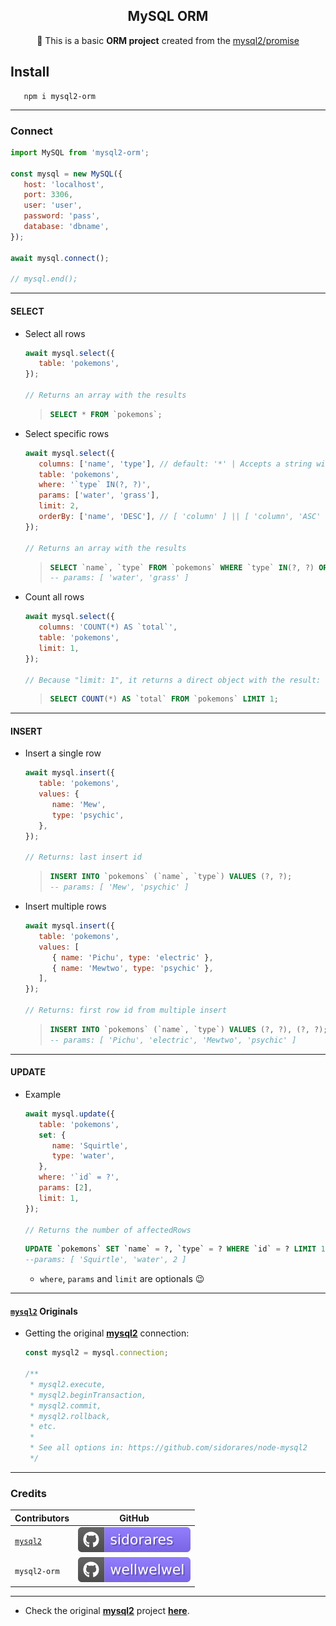 <h2 align="center">MySQL ORM</h2>
<p align="center">🎲 This is a basic <b>ORM project</b> created from the <a href="https://www.npmjs.com/package/mysql2">mysql2/promise</a></p>

## Install

```shell
   npm i mysql2-orm
```

<hr />

### Connect

```javascript
import MySQL from 'mysql2-orm';

const mysql = new MySQL({
   host: 'localhost',
   port: 3306,
   user: 'user',
   password: 'pass',
   database: 'dbname',
});

await mysql.connect();

// mysql.end();
```

<hr />

#### SELECT

-  Select all rows

   ```javascript
   await mysql.select({
      table: 'pokemons',
   });

   // Returns an array with the results
   ```

   > ```sql
   > SELECT * FROM `pokemons`;
   > ```

-  Select specific rows

   ```javascript
   await mysql.select({
      columns: ['name', 'type'], // default: '*' | Accepts a string with columns or an array
      table: 'pokemons',
      where: '`type` IN(?, ?)',
      params: ['water', 'grass'],
      limit: 2,
      orderBy: ['name', 'DESC'], // [ 'column' ] || [ 'column', 'ASC' | 'DESC' ]
   });

   // Returns an array with the results
   ```

   > ```sql
   > SELECT `name`, `type` FROM `pokemons` WHERE `type` IN(?, ?) ORDER BY `name` DESC LIMIT 2;
   > -- params: [ 'water', 'grass' ]
   > ```

-  Count all rows

   ```javascript
   await mysql.select({
      columns: 'COUNT(*) AS `total`',
      table: 'pokemons',
      limit: 1,
   });

   // Because "limit: 1", it returns a direct object with the result: { total: ... }
   ```

   > ```sql
   > SELECT COUNT(*) AS `total` FROM `pokemons` LIMIT 1;
   > ```

<hr />

#### INSERT

-  Insert a single row

   ```javascript
   await mysql.insert({
      table: 'pokemons',
      values: {
         name: 'Mew',
         type: 'psychic',
      },
   });

   // Returns: last insert id
   ```

   > ```sql
   > INSERT INTO `pokemons` (`name`, `type`) VALUES (?, ?);
   > -- params: [ 'Mew', 'psychic' ]
   > ```

-  Insert multiple rows

   ```js
   await mysql.insert({
      table: 'pokemons',
      values: [
         { name: 'Pichu', type: 'electric' },
         { name: 'Mewtwo', type: 'psychic' },
      ],
   });

   // Returns: first row id from multiple insert
   ```

   > ```sql
   > INSERT INTO `pokemons` (`name`, `type`) VALUES (?, ?), (?, ?);
   > -- params: [ 'Pichu', 'electric', 'Mewtwo', 'psychic' ]
   > ```

<hr />

#### UPDATE

-  Example

   ```javascript
   await mysql.update({
      table: 'pokemons',
      set: {
         name: 'Squirtle',
         type: 'water',
      },
      where: '`id` = ?',
      params: [2],
      limit: 1,
   });

   // Returns the number of affectedRows
   ```

   ```sql
   UPDATE `pokemons` SET `name` = ?, `type` = ? WHERE `id` = ? LIMIT 1;
   --params: [ 'Squirtle', 'water', 2 ]
   ```

   -  `where`, `params` and `limit` are optionals 😉

<hr />

#### [`mysql2`](https://www.npmjs.com/package/mysql2) Originals

-  Getting the original [**mysql2**](https://www.npmjs.com/package/mysql2) connection:

   ```javascript
   const mysql2 = mysql.connection;

   /**
    * mysql2.execute,
    * mysql2.beginTransaction,
    * mysql2.commit,
    * mysql2.rollback,
    * etc.
    *
    * See all options in: https://github.com/sidorares/node-mysql2
    */
   ```

<hr />

### Credits

| Contributors                                     | GitHub                                                                           |
| ------------------------------------------------ | -------------------------------------------------------------------------------- |
| [`mysql2`](https://www.npmjs.com/package/mysql2) | [![sidorares](./.github/assets/readme/mysql2.svg)](https://github.com/sidorares) |
| `mysql2-orm`                                     | [![wellwelwel](./.github/assets/readme/orm.svg)](https://github.com/wellwelwel)  |

<hr />

-  Check the original [**mysql2**](https://www.npmjs.com/package/mysql2) project [**here**](https://github.com/sidorares/node-mysql2).
